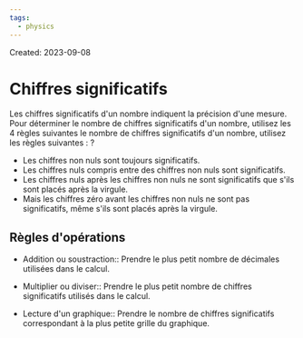 ```yaml
---
tags:
  - physics
---
```

Created: 2023-09-08

# Chiffres significatifs
Les chiffres significatifs d'un nombre indiquent la précision d'une mesure. Pour déterminer le nombre de chiffres significatifs d'un nombre, utilisez les 4 règles suivantes
le nombre de chiffres significatifs d'un nombre, utilisez les règles suivantes :
?
- Les chiffres non nuls sont toujours significatifs.
- Les chiffres nuls compris entre des chiffres non nuls sont significatifs.
- Les chiffres nuls après les chiffres non nuls ne sont significatifs que s'ils sont placés après la virgule.
- Mais les chiffres zéro avant les chiffres non nuls ne sont pas significatifs, même s'ils sont placés après la virgule.
<!--SR:!2023-09-24,10,250-->

## Règles d'opérations
- Addition ou soustraction:: Prendre le plus petit nombre de décimales utilisées dans le calcul.
<!--SR:!2023-09-22,8,250-->
- Multiplier ou diviser:: Prendre le plus petit nombre de chiffres significatifs utilisés dans le calcul.
<!--SR:!2023-09-28,9,210-->
- Lecture d'un graphique:: Prendre le nombre de chiffres significatifs correspondant à la plus petite grille du graphique.
<!--SR:!2023-10-05,15,230-->